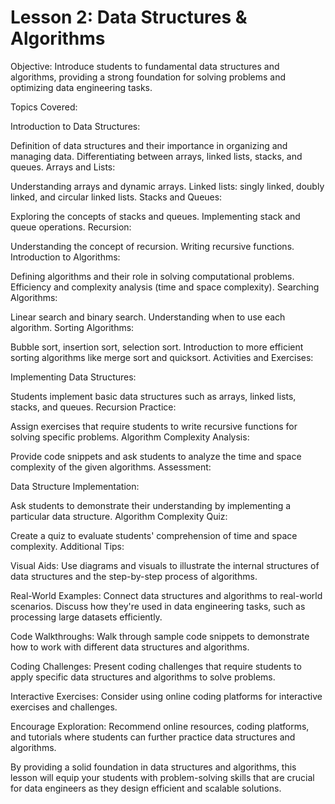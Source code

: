 # Lesson 2: Data Structures & Algorithms

Objective: Introduce students to fundamental data structures and algorithms, providing a strong foundation for solving problems and optimizing data engineering tasks.

Topics Covered:

Introduction to Data Structures:

Definition of data structures and their importance in organizing and managing data.
Differentiating between arrays, linked lists, stacks, and queues.
Arrays and Lists:

Understanding arrays and dynamic arrays.
Linked lists: singly linked, doubly linked, and circular linked lists.
Stacks and Queues:

Exploring the concepts of stacks and queues.
Implementing stack and queue operations.
Recursion:

Understanding the concept of recursion.
Writing recursive functions.
Introduction to Algorithms:

Defining algorithms and their role in solving computational problems.
Efficiency and complexity analysis (time and space complexity).
Searching Algorithms:

Linear search and binary search.
Understanding when to use each algorithm.
Sorting Algorithms:

Bubble sort, insertion sort, selection sort.
Introduction to more efficient sorting algorithms like merge sort and quicksort.
Activities and Exercises:

Implementing Data Structures:

Students implement basic data structures such as arrays, linked lists, stacks, and queues.
Recursion Practice:

Assign exercises that require students to write recursive functions for solving specific problems.
Algorithm Complexity Analysis:

Provide code snippets and ask students to analyze the time and space complexity of the given algorithms.
Assessment:

Data Structure Implementation:

Ask students to demonstrate their understanding by implementing a particular data structure.
Algorithm Complexity Quiz:

Create a quiz to evaluate students' comprehension of time and space complexity.
Additional Tips:

Visual Aids: Use diagrams and visuals to illustrate the internal structures of data structures and the step-by-step process of algorithms.

Real-World Examples: Connect data structures and algorithms to real-world scenarios. Discuss how they're used in data engineering tasks, such as processing large datasets efficiently.

Code Walkthroughs: Walk through sample code snippets to demonstrate how to work with different data structures and algorithms.

Coding Challenges: Present coding challenges that require students to apply specific data structures and algorithms to solve problems.

Interactive Exercises: Consider using online coding platforms for interactive exercises and challenges.

Encourage Exploration: Recommend online resources, coding platforms, and tutorials where students can further practice data structures and algorithms.

By providing a solid foundation in data structures and algorithms, this lesson will equip your students with problem-solving skills that are crucial for data engineers as they design efficient and scalable solutions.

